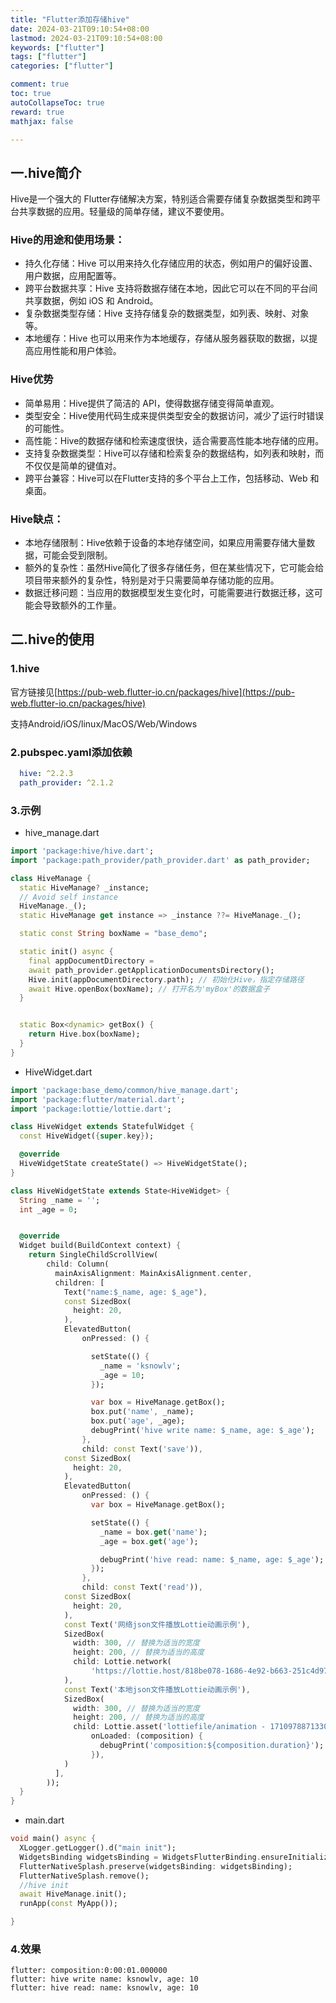 ```yaml
---
title: "Flutter添加存储hive"
date: 2024-03-21T09:10:54+08:00
lastmod: 2024-03-21T09:10:54+08:00
keywords: ["flutter"]
tags: ["flutter"]
categories: ["flutter"]

comment: true
toc: true
autoCollapseToc: true
reward: true
mathjax: false

---
```


<!--more-->

## 一.hive简介

Hive是一个强大的 Flutter存储解决方案，特别适合需要存储复杂数据类型和跨平台共享数据的应用。轻量级的简单存储，建议不要使用。

### Hive的用途和使用场景：

* 持久化存储：Hive 可以用来持久化存储应用的状态，例如用户的偏好设置、用户数据，应用配置等。
* 跨平台数据共享：Hive 支持将数据存储在本地，因此它可以在不同的平台间共享数据，例如 iOS 和 Android。
* 复杂数据类型存储：Hive 支持存储复杂的数据类型，如列表、映射、对象等。
* 本地缓存：Hive 也可以用来作为本地缓存，存储从服务器获取的数据，以提高应用性能和用户体验。

### Hive优势

* 简单易用：Hive提供了简洁的 API，使得数据存储变得简单直观。
* 类型安全：Hive使用代码生成来提供类型安全的数据访问，减少了运行时错误的可能性。
* 高性能：Hive的数据存储和检索速度很快，适合需要高性能本地存储的应用。
* 支持复杂数据类型：Hive可以存储和检索复杂的数据结构，如列表和映射，而不仅仅是简单的键值对。
* 跨平台兼容：Hive可以在Flutter支持的多个平台上工作，包括移动、Web 和桌面。

### Hive缺点：

* 本地存储限制：Hive依赖于设备的本地存储空间，如果应用需要存储大量数据，可能会受到限制。
* 额外的复杂性：虽然Hive简化了很多存储任务，但在某些情况下，它可能会给项目带来额外的复杂性，特别是对于只需要简单存储功能的应用。
* 数据迁移问题：当应用的数据模型发生变化时，可能需要进行数据迁移，这可能会导致额外的工作量。

 
## 二.hive的使用

### 1.hive

官方链接见[https://pub-web.flutter-io.cn/packages/hive](https://pub-web.flutter-io.cn/packages/hive)

支持Android/iOS/linux/MacOS/Web/Windows

### 2.pubspec.yaml添加依赖

```yaml
  hive: ^2.2.3
  path_provider: ^2.1.2
```

### 3.示例

* hive_manage.dart

```dart
import 'package:hive/hive.dart';
import 'package:path_provider/path_provider.dart' as path_provider;

class HiveManage {
  static HiveManage? _instance;
  // Avoid self instance
  HiveManage._();
  static HiveManage get instance => _instance ??= HiveManage._();

  static const String boxName = "base_demo";

  static init() async {
    final appDocumentDirectory =
    await path_provider.getApplicationDocumentsDirectory();
    Hive.init(appDocumentDirectory.path); // 初始化Hive，指定存储路径
    await Hive.openBox(boxName); // 打开名为'myBox'的数据盒子
  }


  static Box<dynamic> getBox() {
    return Hive.box(boxName);
  }
}

```

* HiveWidget.dart

```dart
import 'package:base_demo/common/hive_manage.dart';
import 'package:flutter/material.dart';
import 'package:lottie/lottie.dart';

class HiveWidget extends StatefulWidget {
  const HiveWidget({super.key});

  @override
  HiveWidgetState createState() => HiveWidgetState();
}

class HiveWidgetState extends State<HiveWidget> {
  String _name = '';
  int _age = 0;


  @override
  Widget build(BuildContext context) {
    return SingleChildScrollView(
        child: Column(
          mainAxisAlignment: MainAxisAlignment.center,
          children: [
            Text("name:$_name, age: $_age"),
            const SizedBox(
              height: 20,
            ),
            ElevatedButton(
                onPressed: () {

                  setState(() {
                    _name = 'ksnowlv';
                    _age = 10;
                  });

                  var box = HiveManage.getBox();
                  box.put('name', _name);
                  box.put('age', _age);
                  debugPrint('hive write name: $_name, age: $_age');
                },
                child: const Text('save')),
            const SizedBox(
              height: 20,
            ),
            ElevatedButton(
                onPressed: () {
                  var box = HiveManage.getBox();

                  setState(() {
                    _name = box.get('name');
                    _age = box.get('age');

                    debugPrint('hive read: name: $_name, age: $_age');
                  });
                },
                child: const Text('read')),
            const SizedBox(
              height: 20,
            ),
            const Text('网络json文件播放Lottie动画示例'),
            SizedBox(
              width: 300, // 替换为适当的宽度
              height: 200, // 替换为适当的高度
              child: Lottie.network(
                  'https://lottie.host/818be078-1686-4e92-b663-251c4d97e4c0/qNnbLZil3p.json'),
            ),
            const Text('本地json文件播放Lottie动画示例'),
            SizedBox(
              width: 300, // 替换为适当的宽度
              height: 200, // 替换为适当的高度
              child: Lottie.asset('lottiefile/animation - 1710978871330.json',
                  onLoaded: (composition) {
                    debugPrint('composition:${composition.duration}');
                  }),
            )
          ],
        ));
  }
}

```

* main.dart

```dart
void main() async {
  XLogger.getLogger().d("main init");
  WidgetsBinding widgetsBinding = WidgetsFlutterBinding.ensureInitialized();
  FlutterNativeSplash.preserve(widgetsBinding: widgetsBinding);
  FlutterNativeSplash.remove();
  //hive init
  await HiveManage.init();
  runApp(const MyApp());

}
```

### 4.效果

```shell
flutter: composition:0:00:01.000000
flutter: hive write name: ksnowlv, age: 10
flutter: hive read: name: ksnowlv, age: 10
```